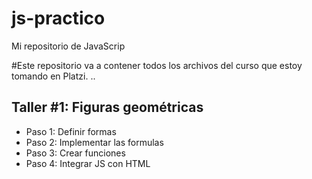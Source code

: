 # js-practico
Mi repositorio de JavaScrip

#Este repositorio va a contener todos los archivos del curso que estoy tomando en Platzi.
..

## Taller #1: Figuras geométricas
 
 - Paso 1: Definir formas
 - Paso 2: Implementar las formulas 
 - Paso 3: Crear funciones
 - Paso 4: Integrar JS con HTML
